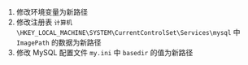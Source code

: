 1. 修改环境变量为新路径
2. 修改注册表 `计算机\HKEY_LOCAL_MACHINE\SYSTEM\CurrentControlSet\Services\mysql` 中 `ImagePath` 的数据为新路径
3. 修改 MySQL 配置文件 `my.ini` 中 `basedir` 的值为新路径